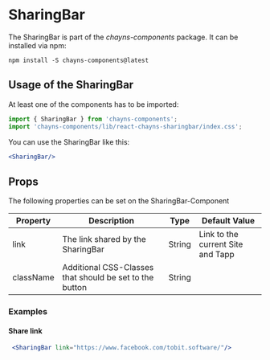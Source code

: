 # SharingBar

The SharingBar is part of the *chayns-components* package. It can be installed via npm:

    npm install -S chayns-components@latest


## Usage of the SharingBar
At least one of the components has to be imported:

```jsx
import { SharingBar } from 'chayns-components';
import 'chayns-components/lib/react-chayns-sharingbar/index.css';
```


You can use the SharingBar like this:
```jsx
<SharingBar/>
```

## Props
The following properties can be set on the SharingBar-Component

| Property   | Description                                                                                        | Type    | Default Value |
|------------|-----------------------------------------------------------------------------------------------------|--------|--------------|
| link | The link shared by the SharingBar                                                           | String | Link to the current Site and Tapp |
| className | Additional CSS-Classes that should be set to the button                                                        | String |


### Examples
#### Share link
```jsx
 <SharingBar link="https://www.facebook.com/tobit.software/"/>
```
